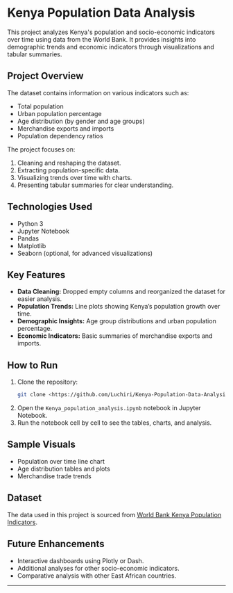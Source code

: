 # Kenya Population Data Analysis

This project analyzes Kenya's population and socio-economic indicators over time using data from the World Bank. It provides insights into demographic trends and economic indicators through visualizations and tabular summaries.

## Project Overview

The dataset contains information on various indicators such as:
- Total population
- Urban population percentage
- Age distribution (by gender and age groups)
- Merchandise exports and imports
- Population dependency ratios

The project focuses on:
1. Cleaning and reshaping the dataset.
2. Extracting population-specific data.
3. Visualizing trends over time with charts.
4. Presenting tabular summaries for clear understanding.

## Technologies Used

- Python 3
- Jupyter Notebook
- Pandas
- Matplotlib
- Seaborn (optional, for advanced visualizations)

## Key Features

- **Data Cleaning:** Dropped empty columns and reorganized the dataset for easier analysis.
- **Population Trends:** Line plots showing Kenya’s population growth over time.
- **Demographic Insights:** Age group distributions and urban population percentage.
- **Economic Indicators:** Basic summaries of merchandise exports and imports.

## How to Run

1. Clone the repository:
    ```bash
    git clone <https://github.com/Luchiri/Kenya-Population-Data-Analysis.git>
    ```
2. Open the `Kenya_population_analysis.ipynb` notebook in Jupyter Notebook.
3. Run the notebook cell by cell to see the tables, charts, and analysis.

## Sample Visuals

- Population over time line chart
- Age distribution tables and plots
- Merchandise trade trends

## Dataset

The data used in this project is sourced from [World Bank Kenya Population Indicators](https://data.worldbank.org/).

## Future Enhancements

- Interactive dashboards using Plotly or Dash.
- Additional analyses for other socio-economic indicators.
- Comparative analysis with other East African countries.

---

